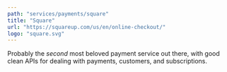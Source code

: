 ```yaml
---
path: "services/payments/square"
title: "Square"
url: "https://squareup.com/us/en/online-checkout/"
logo: "square.svg"
---
```


Probably the _second_ most beloved payment service out there, with good clean APIs for dealing with payments, customers, and subscriptions.
